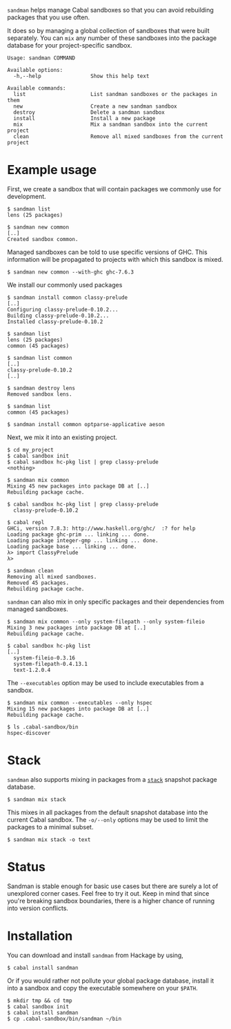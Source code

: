`sandman` helps manage Cabal sandboxes so that you can avoid rebuilding
packages that you use often.

It does so by managing a global collection of sandboxes that were built
separately. You can `mix` any number of these sandboxes into the package
database for your project-specific sandbox.

    Usage: sandman COMMAND

    Available options:
      -h,--help                Show this help text

    Available commands:
      list                     List sandman sandboxes or the packages in them
      new                      Create a new sandman sandbox
      destroy                  Delete a sandman sandbox
      install                  Install a new package
      mix                      Mix a sandman sandbox into the current project
      clean                    Remove all mixed sandboxes from the current project

# Example usage

First, we create a sandbox that will contain packages we commonly use for
development.

    $ sandman list
    lens (25 packages)

    $ sandman new common
    [..]
    Created sandbox common.

Managed sandboxes can be told to use specific versions of GHC. This information
will be propagated to projects with which this sandbox is mixed.

    $ sandman new common --with-ghc ghc-7.6.3

We install our commonly used packages

    $ sandman install common classy-prelude 
    [..]
    Configuring classy-prelude-0.10.2...
    Building classy-prelude-0.10.2...
    Installed classy-prelude-0.10.2

    $ sandman list
    lens (25 packages)
    common (45 packages)

    $ sandman list common
    [..]
    classy-prelude-0.10.2
    [..]

    $ sandman destroy lens
    Removed sandbox lens.

    $ sandman list
    common (45 packages)

    $ sandman install common optparse-applicative aeson

Next, we mix it into an existing project.

    $ cd my_project
    $ cabal sandbox init
    $ cabal sandbox hc-pkg list | grep classy-prelude
    <nothing>

    $ sandman mix common
    Mixing 45 new packages into package DB at [..]
    Rebuilding package cache.

    $ cabal sandbox hc-pkg list | grep classy-prelude
      classy-prelude-0.10.2

    $ cabal repl
    GHCi, version 7.8.3: http://www.haskell.org/ghc/  :? for help
    Loading package ghc-prim ... linking ... done.
    Loading package integer-gmp ... linking ... done.
    Loading package base ... linking ... done.
    λ> import ClassyPrelude
    λ> 

    $ sandman clean
    Removing all mixed sandboxes.
    Removed 45 packages.
    Rebuilding package cache.

`sandman` can also mix in only specific packages and their dependencies from
managed sandboxes.

    $ sandman mix common --only system-filepath --only system-fileio
    Mixing 3 new packages into package DB at [..]
    Rebuilding package cache.

    $ cabal sandbox hc-pkg list
    [..]
      system-fileio-0.3.16
      system-filepath-0.4.13.1
      text-1.2.0.4

The `--executables` option may be used to include executables from a sandbox.

    $ sandman mix common --executables --only hspec
    Mixing 15 new packages into package DB at [..]
    Rebuilding package cache.

    $ ls .cabal-sandbox/bin
    hspec-discover

# Stack

`sandman` also supports mixing in packages from a [`stack`] snapshot package
database.

    $ sandman mix stack

This mixes in all packages from the default snapshot database into the current
Cabal sandbox. The `-o/--only` options may be used to limit the packages to a
minimal subset.

    $ sandman mix stack -o text

  [`stack`]: https://github.com/commercialhaskell/stack

# Status

Sandman is stable enough for basic use cases but there are surely a lot of
unexplored corner cases. Feel free to try it out. Keep in mind that since
you're breaking sandbox boundaries, there is a higher chance of running into
version conflicts.

# Installation

You can download and install `sandman` from Hackage by using,

    $ cabal install sandman

Or if you would rather not pollute your global package database, install it
into a sandbox and copy the executable somewhere on your `$PATH`.

    $ mkdir tmp && cd tmp
    $ cabal sandbox init
    $ cabal install sandman
    $ cp .cabal-sandbox/bin/sandman ~/bin
